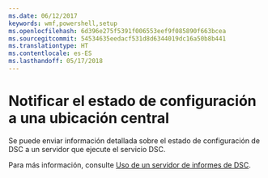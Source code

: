 ```yaml
---
ms.date: 06/12/2017
keywords: wmf,powershell,setup
ms.openlocfilehash: 6d396e275f5391f006553eef9f085890f663bcea
ms.sourcegitcommit: 54534635eedacf531d8d6344019dc16a50b8b441
ms.translationtype: HT
ms.contentlocale: es-ES
ms.lasthandoff: 05/17/2018
---
```

# <a name="report-configuration-status-to-central-location"></a>Notificar el estado de configuración a una ubicación central

Se puede enviar información detallada sobre el estado de configuración de DSC a un servidor que ejecute el servicio DSC.

Para más información, consulte [Uso de un servidor de informes de DSC](https://msdn.microsoft.com/powershell/dsc/reportserver).
